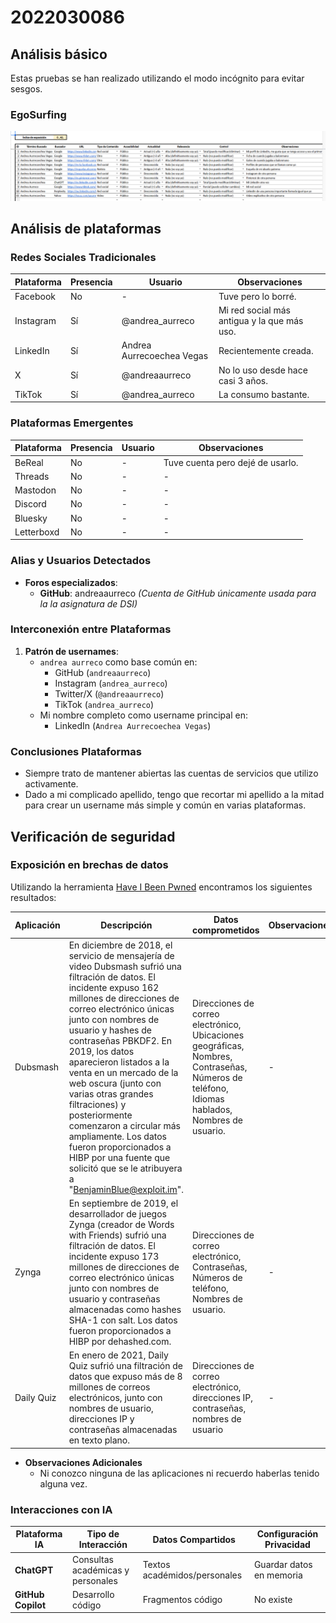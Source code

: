 # 2022030086

## Análisis básico

Estas pruebas se han realizado utilizando el modo incógnito para evitar sesgos.

### EgoSurfing

![EgoSurfing](/investigaciones/individual/2022030086/EgoSurfing.png)

## Análisis de plataformas

### Redes Sociales Tradicionales
| Plataforma   | Presencia | Usuario        | Observaciones |
|--------------|-----------|----------------|---------------|
| Facebook     | No        | -              | Tuve pero lo borré.             |
| Instagram    | Sí        | @andrea_aurreco  | Mi red social más antigua y la que más uso. |
| LinkedIn     | Sí        | Andrea Aurrecoechea Vegas | Recientemente creada. |
| X            | Sí        | @andreaaurreco | No lo uso desde hace casi 3 años.           |
| TikTok       | Sí        | @andrea_aurreco | La consumo bastante.           |

### Plataformas Emergentes
| Plataforma   | Presencia | Usuario     | Observaciones |
|--------------|-----------|-------------|---------------|
| BeReal       | No        | -           | Tuve cuenta pero dejé de usarlo. |
| Threads      | No        | -           | -              |
| Mastodon     | No        | -           | -             |
| Discord      | No        | -           | -             |
| Bluesky      | No        | -           | -             |
| Letterboxd   | No        | -           | -             |

### Alias y Usuarios Detectados
- **Foros especializados**: 
  - **GitHub**: andreaaurreco
    *(Cuenta de GitHub únicamente usada para la la asignatura de DSI)*

### Interconexión entre Plataformas

1. **Patrón de usernames**:
   - `andrea aurreco` como base común en:
     - GitHub (`andreaaurreco`)
     - Instagram (`andrea_aurreco`)
     - Twitter/X (`@andreaaurreco`)
     - TikTok (`andrea_aurreco`)
   - Mi nombre completo como username principal en:
     - LinkedIn (`Andrea Aurrecoechea Vegas`)
       

### Conclusiones Plataformas
- Siempre trato de mantener abiertas las cuentas de servicios que utilizo activamente.
- Dado a mi complicado apellido, tengo que recortar mi apellido a la mitad para crear un username más simple y común en varias plataformas.

## Verificación de seguridad

### Exposición en brechas de datos

Utilizando la herramienta [Have I Been Pwned](https://haveibeenpwned.com/) encontramos los siguientes resultados:

| Aplicación | Descripción | Datos comprometidos | Observaciones |
|------------|-------------|----------------------|---------------|
| Dubsmash   | En diciembre de 2018, el servicio de mensajería de video Dubsmash sufrió una filtración de datos. El incidente expuso 162 millones de direcciones de correo electrónico únicas junto con nombres de usuario y hashes de contraseñas PBKDF2. En 2019, los datos aparecieron listados a la venta en un mercado de la web oscura (junto con varias otras grandes filtraciones) y posteriormente comenzaron a circular más ampliamente. Los datos fueron proporcionados a HIBP por una fuente que solicitó que se le atribuyera a "BenjaminBlue@exploit.im". | Direcciones de correo electrónico, Ubicaciones geográficas, Nombres, Contraseñas, Números de teléfono, Idiomas hablados, Nombres de usuario.| - |
| Zynga |  En septiembre de 2019, el desarrollador de juegos Zynga (creador de Words with Friends) sufrió una filtración de datos. El incidente expuso 173 millones de direcciones de correo electrónico únicas junto con nombres de usuario y contraseñas almacenadas como hashes SHA-1 con salt. Los datos fueron proporcionados a HIBP por dehashed.com. | Direcciones de correo electrónico, Contraseñas, Números de teléfono, Nombres de usuario. | - |
| Daily Quiz | En enero de 2021, Daily Quiz sufrió una filtración de datos que expuso más de 8 millones de correos electrónicos, junto con nombres de usuario, direcciones IP y contraseñas almacenadas en texto plano. | Direcciones de correo electrónico, direcciones IP, contraseñas, nombres de usuario | - |

- **Observaciones Adicionales**
    - Ni conozco ninguna de las aplicaciones ni recuerdo haberlas tenido alguna vez.
### Interacciones con IA
| Plataforma IA | Tipo de Interacción | Datos Compartidos | Configuración Privacidad |
|---------------|---------------------|--------------------|--------------------------|
| **ChatGPT** | Consultas académicas y personales | Textos académidos/personales | Guardar datos en memoria |
| **GitHub Copilot** | Desarrollo código | Fragmentos código | No existe |

